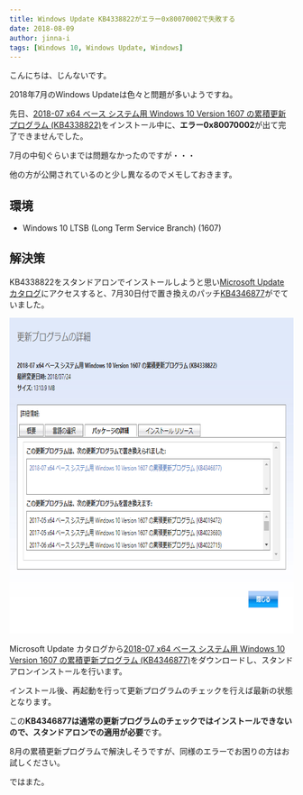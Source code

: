 ```yaml
---
title: Windows Update KB4338822がエラー0x80070002で失敗する
date: 2018-08-09
author: jinna-i
tags: [Windows 10, Windows Update, Windows]
---
```


こんにちは、じんないです。

2018年7月のWindows Updateは色々と問題が多いようですね。

先日、[2018-07 x64 ベース システム用 Windows 10 Version 1607 の累積更新プログラム (KB4338822)](https://support.microsoft.com/ja-jp/help/4338822/windows-10-update-kb4338822)をインストール中に、**エラー0x80070002**が出て完了できませんでした。

7月の中旬ぐらいまでは問題なかったのですが・・・

他の方が公開されているのと少し異なるのでメモしておきます。

## 環境
- Windows 10 LTSB (Long Term Service Branch) (1607)

## 解決策
KB4338822をスタンドアロンでインストールしようと思い[Microsoft Update カタログ](https://www.catalog.update.microsoft.com/Home.aspx)にアクセスすると、7月30日付で置き換えのパッチ[KB4346877](https://support.microsoft.com/ja-jp/help/4346877/windows-10-update-kb4346877)がでていました。

<a href="images/windows-update-kb4338822-failed-1.png"><img src="images/windows-update-kb4338822-failed-1.png" alt="" width="740" height="560" class="alignnone size-full wp-image-7717" /></a>

Microsoft Update カタログから[2018-07 x64 ベース システム用 Windows 10 Version 1607 の累積更新プログラム (KB4346877)](https://www.catalog.update.microsoft.com/Search.aspx?q=KB4346877)をダウンロードし、スタンドアロンインストールを行います。

インストール後、再起動を行って更新プログラムのチェックを行えば最新の状態となります。

この**KB4346877は通常の更新プログラムのチェックではインストールできないので、スタンドアロンでの適用が必要**です。

8月の累積更新プログラムで解決しそうですが、同様のエラーでお困りの方はお試しください。

ではまた。